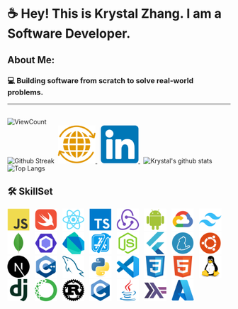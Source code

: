# ☕ Hey! This is Krystal Zhang. I am a Software Developer. 
## About Me:
### 💻 Building software from scratch to solve real-world problems. 
<hr> 
<br/>
<div id = "badges">
  <a>
    <img src="https://komarev.com/ghpvc/?username=KrystalZahng612&style=flat-square&color=blue" alt="ViewCount"/>
  </a>
</div>

<div></div> 
<div>
  <img src = "http://github-readme-streak-stats.herokuapp.com?user=KrystalZhang612&theme=vision-friendly-dark&background=000000)](https://git.io/streak-stats" title ="Github Streak" alt = "Github Streak" width = "440" height="194"/>&nbsp; 
  <a href ="https://krystalzhang.net/">
    <img src ="https://github.com/KrystalZhang612/KrystalZhang612/blob/main/website%20logo.png" title ="WEBSITE" alt = "WEBSITE" width = "85" height = "85"/> 
  </a>&nbsp; 
  <a href= "https://www.linkedin.com/in/krystalzhang612/">
    <img src ="https://github.com/KrystalZhang612/KrystalZhang612/blob/main/linkedin%20logo.png" title ="LINKEDIN" alt = "LINKEDIN" width = "85" height = "85"/>  
  </a>&nbsp; 
  <img src ="https://github-readme-stats.vercel.app/api?username=KrystalZhang612&theme=vision-friendly-dark&background=000000)](https://github.com/KrystalZhang612" title = "Krystal's github stats" alt ="Krystal's github stats" width = "440" height="194"/>&nbsp; 
  <img src ="https://github-readme-stats.vercel.app/api/top-langs/?username=KrystalZhang612&layout=compact&theme=vision-friendly-dark&background=000000)](https://github.com/KrystalZhang612" title ="Top Langs" alt ="Top Langs" width = "370" height="200"/> 
</div>


## 🛠️ SkillSet
<div>
  <img src = "https://github.com/devicons/devicon/blob/master/icons/javascript/javascript-original.svg" title ="JavaScript" width="50" height="50"/> &nbsp; 
  <img src = "https://github.com/devicons/devicon/blob/master/icons/swift/swift-original.svg" title ="Swift5" width="50" height="50"/> &nbsp; 
  <img src = "https://github.com/devicons/devicon/blob/master/icons/react/react-original.svg"  title ="React.JS/React Native" width="50" height="50"/> &nbsp; 
  <img src = "https://github.com/devicons/devicon/blob/master/icons/typescript/typescript-original.svg" title ="TypeScript" width="50" height="50"/> &nbsp;
  <img src ="https://github.com/devicons/devicon/blob/master/icons/redux/redux-original.svg" title ="Redux.JS" width="50" height="50"/> &nbsp;
  <img src =  "https://github.com/devicons/devicon/blob/master/icons/android/android-original.svg" title ="Android Development" width="50" height="50"/> &nbsp;
  <img src = "https://github.com/devicons/devicon/blob/master/icons/googlecloud/googlecloud-original.svg"  title ="Google Console Cloud GCP" width="50" height="50"/> &nbsp;
  <img src = "https://github.com/devicons/devicon/blob/master/icons/tailwindcss/tailwindcss-plain.svg" title ="TailwindCSS" width="50" height="50"/> &nbsp;
  <img src = "https://github.com/devicons/devicon/blob/master/icons/mongodb/mongodb-original.svg" title ="MongoDB" width="50" height="50"/> &nbsp;
  <img src = "https://github.com/devicons/devicon/blob/master/icons/eslint/eslint-original.svg" title ="ESLint" width="50" height="50"/> &nbsp;
  <img src = "https://github.com/devicons/devicon/blob/master/icons/dart/dart-original.svg" title ="Dart" width="50" height="50"/> &nbsp;
  <img src = "https://github.com/devicons/devicon/blob/master/icons/xcode/xcode-plain.svg" title ="Xcode" width="50" height="50"/> &nbsp;
  <img src = "https://github.com/devicons/devicon/blob/master/icons/nodejs/nodejs-original.svg" title ="node.JS" width="50" height="50"/> &nbsp;
  <img src = "https://github.com/devicons/devicon/blob/master/icons/flutter/flutter-original.svg" title ="Flutter" width="50" height="50"/> &nbsp;
  <img src = "https://github.com/devicons/devicon/blob/master/icons/yarn/yarn-original.svg" title ="Yarn" width="50" height="50"/> &nbsp;
  <img src = "https://github.com/devicons/devicon/blob/master/icons/ubuntu/ubuntu-plain.svg"  title ="UBUNTU" width="50" height="50"/> &nbsp;
  <img src = "https://github.com/devicons/devicon/blob/master/icons/nextjs/nextjs-original.svg"  title ="next.JS" width="50" height="50"/> &nbsp;
  <img src = "https://github.com/devicons/devicon/blob/master/icons/cplusplus/cplusplus-original.svg"  title ="C++  " width="50" height="50"/> &nbsp;
  <img src = "https://github.com/devicons/devicon/blob/master/icons/mysql/mysql-original.svg" title ="mySQL" width="50" height="50"/> &nbsp;
  <img src = "https://github.com/devicons/devicon/blob/master/icons/python/python-original.svg" title = "Python"  width="50" height="50"/> &nbsp;
  <img src = "https://github.com/devicons/devicon/blob/master/icons/vscode/vscode-original.svg" title = "Vscode"  width="50" height="50"/> &nbsp;
  <img src = "https://github.com/devicons/devicon/blob/master/icons/css3/css3-original.svg"  title = "CSS3"  width="50" height="50"/> &nbsp;
  <img src = "https://github.com/devicons/devicon/blob/master/icons/html5/html5-original.svg"  title = "HTML5"  width="50" height="50"/> &nbsp;
  <img src = "https://github.com/devicons/devicon/blob/master/icons/linux/linux-original.svg"  title = "Linux"  width="50" height="50"/> &nbsp;
  <img src = "https://github.com/devicons/devicon/blob/master/icons/django/django-plain.svg"  title = "Django"  width="50" height="50"/> &nbsp;
  <img src = "https://github.com/devicons/devicon/blob/master/icons/anaconda/anaconda-original.svg"  title = "Anaconda"  width="50" height="50"/> &nbsp;
  <img src = "https://github.com/devicons/devicon/blob/master/icons/rust/rust-plain.svg" title = "Rust"  width="50" height="50"/> &nbsp;
  <img src = "https://github.com/devicons/devicon/blob/master/icons/c/c-original.svg" title = "C"  width="50" height="50"/> &nbsp;
  <img src = "https://github.com/devicons/devicon/blob/master/icons/java/java-original.svg"  title = "Java"  width="50" height="50"/> &nbsp;
  <img src = "https://github.com/devicons/devicon/blob/master/icons/haskell/haskell-original.svg" title = "Haskell"  width="50" height="50"/> &nbsp;
  <img src = "https://github.com/devicons/devicon/blob/master/icons/azure/azure-original.svg" title = "MS Azure"  width="50" height="50"/> &nbsp;

</div>
